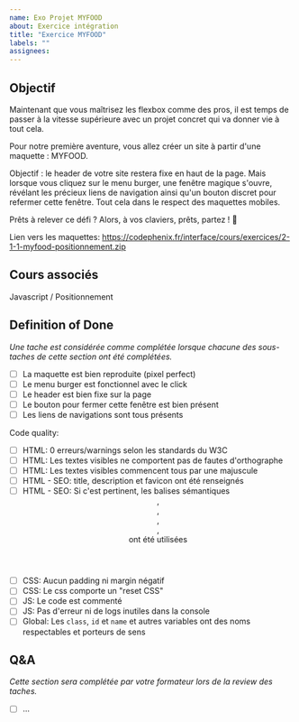 ```yaml
---
name: Exo Projet MYFOOD 
about: Exercice intégration
title: "Exercice MYFOOD"
labels: ""
assignees:
---
```


## Objectif

Maintenant que vous maîtrisez les flexbox comme des pros, il est temps de passer à la vitesse supérieure avec un projet concret qui va donner vie à tout cela.

Pour notre première aventure, vous allez créer un site à partir d'une maquette : MYFOOD.

Objectif : le header de votre site restera fixe en haut de la page. Mais lorsque vous cliquez sur le menu burger, une fenêtre magique s'ouvre, révélant les précieux liens de navigation ainsi qu'un bouton discret pour refermer cette fenêtre. Tout cela dans le respect des maquettes mobiles.

Prêts à relever ce défi ? Alors, à vos claviers, prêts, partez ! 🍔


Lien vers les maquettes: https://codephenix.fr/interface/cours/exercices/2-1-1-myfood-positionnement.zip

## Cours associés

Javascript / Positionnement

## Definition of Done

_Une tache est considérée comme complétée lorsque chacune des sous-taches de cette section ont été complétées._

- [ ]  La maquette est bien reproduite (pixel perfect)
- [ ]  Le menu burger est fonctionnel avec le click
- [ ]  Le header est bien fixe sur la page
- [ ]  Le  bouton pour fermer cette fenêtre est bien présent
- [ ]  Les liens de navigations sont tous présents

<!-- CODE_QUALITY_START -->
Code quality:

- [ ] HTML: 0 erreurs/warnings selon les standards du W3C
- [ ] HTML: Les textes visibles ne comportent pas de fautes d'orthographe
- [ ] HTML: Les textes visibles commencent tous par une majuscule
- [ ] HTML - SEO: title, description et favicon ont été renseignés
- [ ] HTML - SEO: Si c'est pertinent, les balises sémantiques <header>, <footer>, <main>, <nav>, <section> ont été utilisées
- [ ] CSS: Aucun padding ni margin négatif
- [ ] CSS: Le css comporte un "reset CSS"
- [ ] JS: Le code est commenté
- [ ] JS: Pas d'erreur ni de logs inutiles dans la console
- [ ] Global: Les `class`, `id` et `name` et autres variables ont des noms respectables et porteurs de sens

<!-- CODE_QUALITY_END -->

## Q&A

_Cette section sera complétée par votre formateur lors de la review des taches._

- [ ] ...
